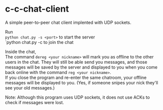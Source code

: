 # c-c-chat-client

A simple peer-to-peer chat client implented with UDP sockets.

Run  
`python chat.py -s <port>` to start the server  
`python chat.py -c <nickname> <server-ip> <server-port> <client-port> to join the chat

Inside the chat,  
The command `dereg <your nickname>` will mark you as offline to the other users in the chat. They will still be able send you messages, and those messages will be saved by the server and displayed to you when you come back online with the command `reg <your nickname>`.  
If you close the program and re-enter the same chatroom, your offline messages will be displayed to you. (Yes, if someone snipes your nick they'll see your old messages.)

Note: Although this program uses UDP sockets, it does not use ACKs to check if messages were lost.

